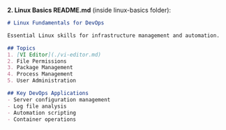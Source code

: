 **2. Linux Basics README.md** (inside linux-basics folder):
```markdown
# Linux Fundamentals for DevOps

Essential Linux skills for infrastructure management and automation.

## Topics
1. [VI Editor](./vi-editor.md)
2. File Permissions
3. Package Management
4. Process Management
5. User Administration

## Key DevOps Applications
- Server configuration management
- Log file analysis
- Automation scripting
- Container operations
